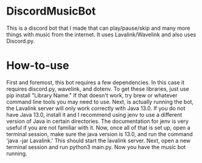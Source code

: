 # DiscordMusicBot
This is a discord bot that I made that can play/pause/skip and many more things with music from the internet. It uses Lavalink/Wavelink and also uses Discord.py.

# How-to-use
First and foremost, this bot requires a few dependencies. In this case it requires discord.py, wavelink, and dotenv. To get these libraries, just use pip install "Library Name." If that doesn't work, try brew or whatever command line tools you may need to use.
Next, is actually running the bot, the Lavalink server will only work correctly with Java 13.0. If you do not have Java 13.0, install it and I recommend using jenv to use a different version of Java in certain directories. The documentation for jenv is very useful if you are not familiar with it.
Now, once all of that is set up, open a terminal session, make sure the java version is 13.0, and run the command 'java -jar Lavalink.' This should start the lavalink server. Next, open a new terminal session and run python3 main.py. Now you have the music bot running.
